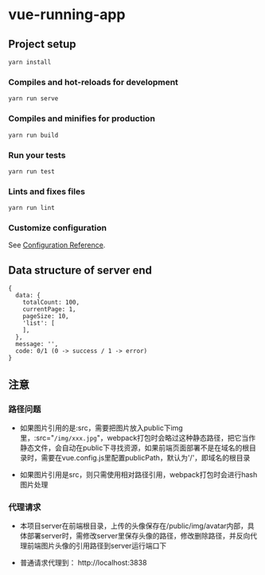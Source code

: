 # vue-running-app

## Project setup
```
yarn install
```

### Compiles and hot-reloads for development
```
yarn run serve
```

### Compiles and minifies for production
```
yarn run build
```

### Run your tests
```
yarn run test
```

### Lints and fixes files
```
yarn run lint
```

### Customize configuration
See [Configuration Reference](https://cli.vuejs.org/config/).

## Data structure of server end
```
{
  data: {
    totalCount: 100,
    currentPage: 1,
    pageSize: 10,
    'list': [
    ],
  },
  message: '',
  code: 0/1 (0 -> success / 1 -> error)
}

```
## 注意

### 路径问题
- 如果图片引用的是:src，需要把图片放入public下img里，:src="`/img/xxx.jpg`"，webpack打包时会略过这种静态路径，把它当作静态文件，会自动在public下寻找资源，如果前端页面部署不是在域名的根目录时，需要在vue.config.js里配置publicPath，默认为'/'，即域名的根目录

- 如果图片引用是src，则只需使用相对路径引用，webpack打包时会进行hash图片处理

### 代理请求
- 本项目server在前端根目录，上传的头像保存在/public/img/avatar内部，具体部署server时，需修改server里保存头像的路径，修改删除路径，并反向代理前端图片头像的引用路径到server运行端口下

- 普通请求代理到： http://localhost:3838
